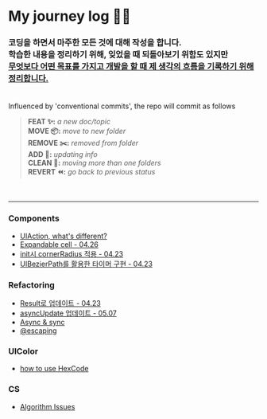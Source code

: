 # My journey log 🚶🏻 

### 코딩을 하면서 마주한 모든 것에 대해 작성을 합니다.<br> 학습한 내용을 정리하기 위해, 잊었을 때 되돌아보기 위함도 있지만<br><u>무엇보다 어떤 목표를 가지고 개발을 할 때 제 생각의 흐름을 기록하기 위해 정리합니다.</u><br><br>

Influenced by 'conventional commits', the repo will commit as follows

> **FEAT ✨:** *a new doc/topic*<br/>
> **MOVE 📦:** *move to new folder*<br/>
> **REMOVE ✂️:** *removed from folder*<br/>
> **ADD 📇:** *updating info*<br/>
> **CLEAN 🧹:** *moving more than one folders*<br/>
> **REVERT ⏪:** *go back to previous status*<br/>

<br/>

___
### Components
- [UIAction, what's different?](./Locker/UIAction.md)
- [Expandable cell - 04.26](./Locker/expanding%20collectionview.md)
- [init시 cornerRadius 적용 - 04.23](./Locker/setLayoutSubview.md)
- [UIBezierPath를 활용한 타이머 구현 - 04.23](./Locker/UIBezierPath.md)

### Refactoring
- [Result로 업데이트 - 04.23](./Locker/Result.md)
- [asyncUpdate 업데이트 - 05.07](./Locker/Async%20Await.md)
- [Async & sync](./Locker/동기%20vs%20비동기.md)
- [@escaping](./Locker/@Escaping%20errorHandling.md)

### UIColor
- [how to use HexCode](./Locker/HexCode.md)

### CS
- [Algorithm Issues](./Locker/Algorithm%20Issues.md)
